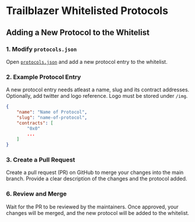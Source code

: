 # Trailblazer Whitelisted Protocols

## Adding a New Protocol to the Whitelist

### 1. Modify `protocols.json`

Open [`protocols.json`](./whitelist/protocols.json) and add a new protocol entry to the whitelist.

### 2. Example Protocol Entry

A new protocol entry needs atleast a name, slug and its contract addresses. Optionally, add twitter and logo reference. Logo must be stored under `/img`.

```json
{
    "name": "Name of Protocol",
    "slug": "name-of-protocol",
    "contracts": [
        "0x0"
        ...
    ]
}
```

### 3. Create a Pull Request

Create a pull request (PR) on GitHub to merge your changes into the main branch. Provide a clear description of the changes and the protocol added.

### 6. Review and Merge

Wait for the PR to be reviewed by the maintainers. Once approved, your changes will be merged, and the new protocol will be added to the whitelist.
